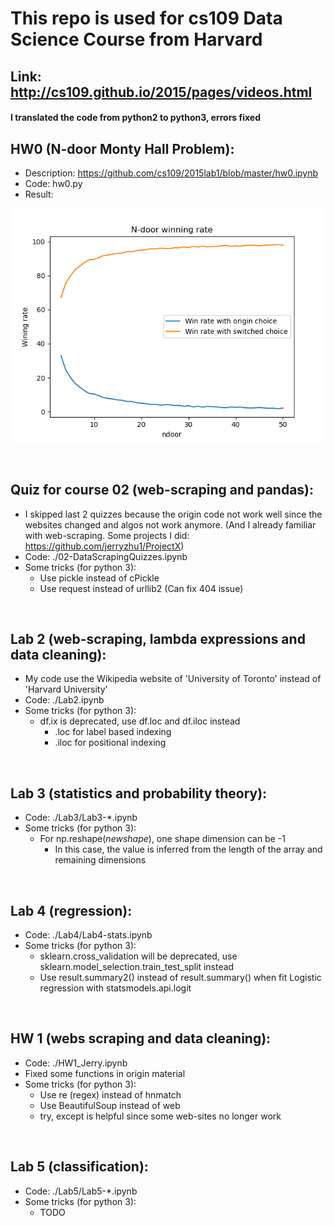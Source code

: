 # This repo is used for cs109 Data Science Course from Harvard
## Link: http://cs109.github.io/2015/pages/videos.html 

#### I translated the code from python2 to python3, errors fixed 

## HW0 (N-door Monty Hall Problem):
* Description: https://github.com/cs109/2015lab1/blob/master/hw0.ipynb
* Code: hw0.py
* Result:

![HW0](HW0.png)

<br>

## Quiz for course 02 (web-scraping and pandas):
* I skipped last 2 quizzes because the origin code not work well since the websites changed and algos not work anymore. (And I already familiar with web-scraping. Some projects I did: https://github.com/jerryzhu1/ProjectX)
* Code: ./02-DataScrapingQuizzes.ipynb
* Some tricks (for python 3):
    * Use pickle instead of cPickle
    * Use request instead of urllib2 (Can fix 404 issue)

<br>

## Lab 2 (web-scraping, lambda expressions and data cleaning):
* My code use the Wikipedia website of 'University of Toronto' instead of 'Harvard University'
* Code: ./Lab2.ipynb
* Some tricks (for python 3):
    * df.ix is deprecated, use df.loc and df.iloc instead
        * .loc for label based indexing
        * .iloc for positional indexing    

<br>

## Lab 3 (statistics and probability theory):
* Code: ./Lab3/Lab3-*.ipynb   
* Some tricks (for python 3):
    * For np.reshape(*newshape*), one shape dimension can be -1
        * In this case, the value is inferred from the length of the array and remaining dimensions

<br>

## Lab 4 (regression):
* Code: ./Lab4/Lab4-stats.ipynb   
* Some tricks (for python 3):
    * sklearn.cross_validation will be deprecated, use sklearn.model_selection.train_test_split instead
    * Use result.summary2() instead of result.summary() when fit Logistic regression with statsmodels.api.logit

<br>

## HW 1 (webs scraping and data cleaning):
* Code: ./HW1_Jerry.ipynb   
* Fixed some functions in origin material
* Some tricks (for python 3):
    * Use re (regex) instead of hnmatch
    * Use BeautifulSoup instead of web 
    * try, except is helpful since some web-sites no longer work

<br>

## Lab 5 (classification):
* Code: ./Lab5/Lab5-*.ipynb   
* Some tricks (for python 3):
    * TODO

